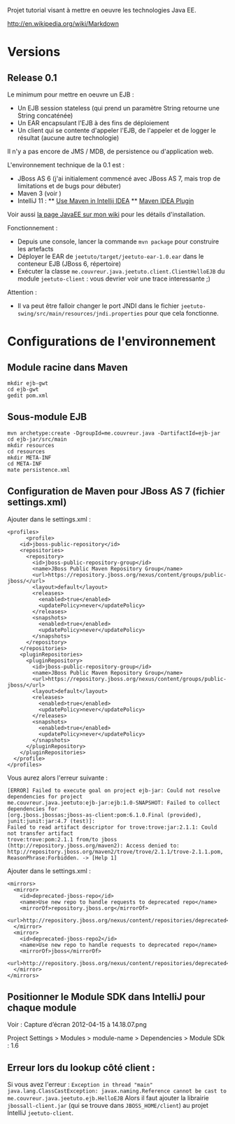 Projet tutorial visant à mettre en oeuvre les technologies Java EE.


http://en.wikipedia.org/wiki/Markdown


# Versions

## Release 0.1

Le minimum pour mettre en oeuvre un EJB :

* Un EJB session stateless (qui prend un paramètre String retourne une String concaténée)
* Un EAR encapsulant l'EJB à des fins de déploiement
* Un client qui se contente d'appeler l'EJB, de l'appeler et de logger le résultat (aucune autre technologie)

Il n'y a pas encore de JMS / MDB, de persistence ou d'application web.


L'environnement technique de la 0.1 est :

* JBoss AS 6 (j'ai initialement commencé avec JBoss AS 7, mais trop de limitations et de bugs pour débuter)
* Maven 3 (voir )
* IntelliJ 11 :
** [Use Maven in Intellij IDEA](https://wiki.openmrs.org/display/docs/Use+Maven+In+Intellij+IDEA)
** [Maven IDEA Plugin](http://maven.apache.org/plugins/maven-idea-plugin/index.html)

Voir aussi [la page JavaEE sur mon wiki](http://www.agora.2ia.net/mediawiki/index.php?title=JavaEE) pour les détails d'installation.


Fonctionnement :

* Depuis une console, lancer la commande `mvn package` pour construire les artefacts
* Déployer le EAR de `jeetuto/target/jeetuto-ear-1.0.ear` dans le conteneur EJB (JBoss 6, répertoire)
* Exécuter la classe `me.couvreur.java.jeetuto.client.ClientHelloEJB` du module `jeetuto-client` : vous devrier voir une trace interessante ;)

Attention :

* Il va peut être falloir changer le port JNDI dans le fichier `jeetuto-swing/src/main/resources/jndi.properties` pour que cela fonctionne.


# Configurations de l'environnement

## Module racine dans Maven

    mkdir ejb-gwt
    cd ejb-gwt
    gedit pom.xml


## Sous-module EJB

    mvn archetype:create -DgroupId=me.couvreur.java -DartifactId=ejb-jar
    cd ejb-jar/src/main
    mkdir resources
    cd resources
    mkdir META-INF
    cd META-INF
    mate persistence.xml


## Configuration de Maven pour JBoss AS 7 (fichier settings.xml)

Ajouter dans le settings.xml :

    <profiles>
          <profile>
        <id>jboss-public-repository</id>
        <repositories>
          <repository>
            <id>jboss-public-repository-group</id>
            <name>JBoss Public Maven Repository Group</name>
            <url>https://repository.jboss.org/nexus/content/groups/public-jboss/</url>
            <layout>default</layout>
            <releases>
              <enabled>true</enabled>
              <updatePolicy>never</updatePolicy>
            </releases>
            <snapshots>
              <enabled>true</enabled>
              <updatePolicy>never</updatePolicy>
            </snapshots>
          </repository>
        </repositories>
        <pluginRepositories>
          <pluginRepository>
            <id>jboss-public-repository-group</id>
            <name>JBoss Public Maven Repository Group</name>
            <url>https://repository.jboss.org/nexus/content/groups/public-jboss/</url>
            <layout>default</layout>
            <releases>
              <enabled>true</enabled>
              <updatePolicy>never</updatePolicy>
            </releases>
            <snapshots>
              <enabled>true</enabled>
              <updatePolicy>never</updatePolicy>
            </snapshots>
          </pluginRepository>
        </pluginRepositories>
      </profile>
    </profiles>


Vous aurez alors l'erreur suivante :

    [ERROR] Failed to execute goal on project ejb-jar: Could not resolve dependencies for project
    me.couvreur.java.jeetuto:ejb-jar:ejb:1.0-SNAPSHOT: Failed to collect dependencies for
    [org.jboss.jbossas:jboss-as-client:pom:6.1.0.Final (provided), junit:junit:jar:4.7 (test)]:
    Failed to read artifact descriptor for trove:trove:jar:2.1.1: Could not transfer artifact
    trove:trove:pom:2.1.1 from/to jboss (http://repository.jboss.org/maven2): Access denied to:
    http://repository.jboss.org/maven2/trove/trove/2.1.1/trove-2.1.1.pom, ReasonPhrase:Forbidden. -> [Help 1]

Ajouter dans le settings.xml :

    <mirrors>
      <mirror>
        <id>deprecated-jboss-repo</id>
        <name>Use new repo to handle requests to deprecated repo</name>
        <mirrorOf>repository.jboss.org</mirrorOf>
        <url>http://repository.jboss.org/nexus/content/repositories/deprecated</url>
      </mirror>
      <mirror>
        <id>deprecated-jboss-repo2</id>
        <name>Use new repo to handle requests to deprecated repo</name>
        <mirrorOf>jboss</mirrorOf>
        <url>http://repository.jboss.org/nexus/content/repositories/deprecated</url>
      </mirror>
    </mirrors>


## Positionner le Module SDK dans IntelliJ pour chaque module

Voir : Capture d’écran 2012-04-15 à 14.18.07.png

Project Settings > Modules > module-name > Dependencies > Module SDk : 1.6


## Erreur lors du lookup côté client :

Si vous avez l'erreur : `Exception in thread "main" java.lang.ClassCastException: javax.naming.Reference cannot be cast to me.couvreur.java.jeetuto.ejb.HelloEJB`
Alors il faut ajouter la librairie `jbossall-client.jar` (qui se trouve dans `JBOSS_HOME/client`) au projet IntelliJ `jeetuto-client`.